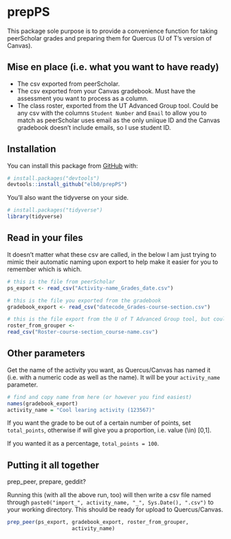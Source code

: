 
<!-- README.md is generated from README.Rmd. Please edit that file -->

# prepPS

This package sole purpose is to provide a convenience function for
taking peerScholar grades and preparing them for Quercus (U of T’s
version of Canvas).

## Mise en place (i.e. what you want to have ready)

  - The csv exported from peerScholar.
  - The csv exported from your Canvas gradebook. Must have the
    assessment you want to process as a column.
  - The class roster, exported from the UT Advanced Group tool. Could be
    any csv with the columns `Student Number` and `Email` to allow you
    to match as peerScholar uses email as the only uniique ID and the
    Canvas gradebook doesn’t include emails, so I use student ID.

## Installation

You can install this package from [GitHub](https://github.com/) with:

``` r
# install.packages("devtools")
devtools::install_github("elb0/prepPS")
```

You’ll also want the tidyverse on your side.

``` r
# install.packages("tidyverse")
library(tidyverse)
```

## Read in your files

It doesn’t matter what these csv are called, in the below I am just
trying to mimic their automatic naming upon export to help make it
easier for you to remember which is which.

``` r
# this is the file from peerScholar
ps_export <- read_csv("Activity-name_Grades_date.csv") 

# this is the file you exported from the gradebook
gradebook_export <- read_csv("datecode_Grades-course-section.csv") 

# this is the file export from the U of T Advanced Group tool, but could be any file with the colums "Student Number" and "Email"
roster_from_grouper <- 
read_csv("Roster-course-section_course-name.csv") 
```

## Other parameters

Get the name of the activity you want, as Quercus/Canvas has named it
(i.e. with a numeric code as well as the name). It will be your
`activity_name` parameter.

``` r
# find and copy name from here (or however you find easiest)
names(gradebook_export)
activity_name = "Cool learing activity (123567)"
```

If you want the grade to be out of a certain number of points, set
`total_points`, otherwise if will give you a proportion, i.e. value
\(\in\) \[0,1\].

If you wanted it as a percentage, `total_points = 100`.

## Putting it all together

prep\_peer, prepare, geddit?

Running this (with all the above run, too) will then write a csv file
named through `paste0("import_", activity_name, "_", Sys.Date(),
".csv")` to your working directory. This should be ready for upload to
Quercus/Canvas.

``` r
prep_peer(ps_export, gradebook_export, roster_from_grouper,
                     activity_name)
```
